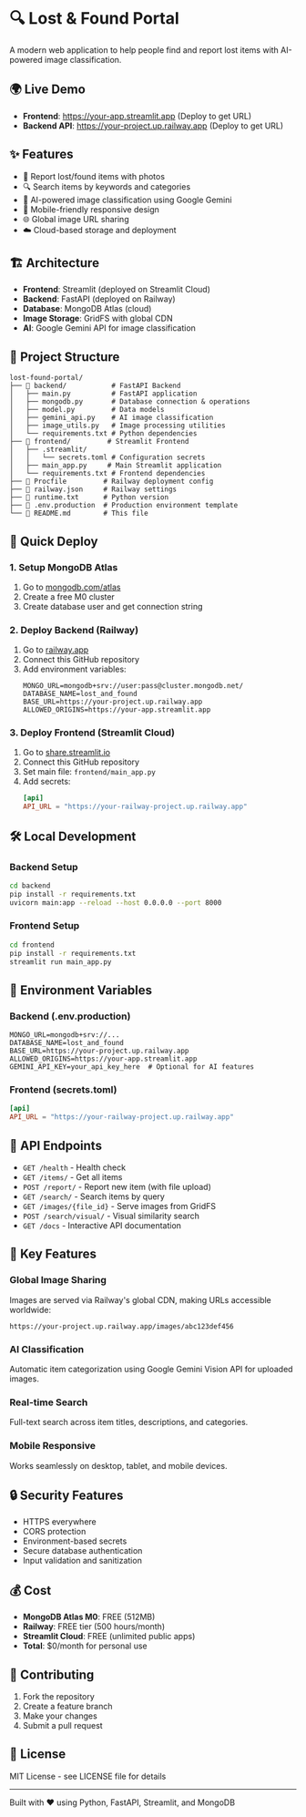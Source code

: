 # 🔍 Lost & Found Portal

A modern web application to help people find and report lost items with AI-powered image classification.

## 🌍 Live Demo
- **Frontend**: https://your-app.streamlit.app (Deploy to get URL)
- **Backend API**: https://your-project.up.railway.app (Deploy to get URL)

## ✨ Features
- 📝 Report lost/found items with photos
- 🔍 Search items by keywords and categories  
- 🤖 AI-powered image classification using Google Gemini
- 📱 Mobile-friendly responsive design
- 🌐 Global image URL sharing
- ☁️ Cloud-based storage and deployment

## 🏗️ Architecture
- **Frontend**: Streamlit (deployed on Streamlit Cloud)
- **Backend**: FastAPI (deployed on Railway)
- **Database**: MongoDB Atlas (cloud)
- **Image Storage**: GridFS with global CDN
- **AI**: Google Gemini API for image classification

## 📁 Project Structure
```
lost-found-portal/
├── 📂 backend/           # FastAPI Backend
│   ├── main.py          # FastAPI application
│   ├── mongodb.py       # Database connection & operations
│   ├── model.py         # Data models
│   ├── gemini_api.py    # AI image classification
│   ├── image_utils.py   # Image processing utilities
│   └── requirements.txt # Python dependencies
├── 📂 frontend/         # Streamlit Frontend
│   ├── .streamlit/
│   │   └── secrets.toml # Configuration secrets
│   ├── main_app.py     # Main Streamlit application
│   └── requirements.txt # Frontend dependencies
├── 📄 Procfile         # Railway deployment config
├── 📄 railway.json     # Railway settings
├── 📄 runtime.txt      # Python version
├── 📄 .env.production  # Production environment template
└── 📄 README.md        # This file
```

## 🚀 Quick Deploy

### 1. Setup MongoDB Atlas
1. Go to [mongodb.com/atlas](https://mongodb.com/atlas)
2. Create a free M0 cluster
3. Create database user and get connection string

### 2. Deploy Backend (Railway)
1. Go to [railway.app](https://railway.app)
2. Connect this GitHub repository
3. Add environment variables:
   ```env
   MONGO_URL=mongodb+srv://user:pass@cluster.mongodb.net/
   DATABASE_NAME=lost_and_found
   BASE_URL=https://your-project.up.railway.app
   ALLOWED_ORIGINS=https://your-app.streamlit.app
   ```

### 3. Deploy Frontend (Streamlit Cloud)
1. Go to [share.streamlit.io](https://share.streamlit.io)
2. Connect this GitHub repository
3. Set main file: `frontend/main_app.py`
4. Add secrets:
   ```toml
   [api]
   API_URL = "https://your-railway-project.up.railway.app"
   ```

## 🛠️ Local Development

### Backend Setup
```bash
cd backend
pip install -r requirements.txt
uvicorn main:app --reload --host 0.0.0.0 --port 8000
```

### Frontend Setup
```bash
cd frontend  
pip install -r requirements.txt
streamlit run main_app.py
```

## 🔧 Environment Variables

### Backend (.env.production)
```env
MONGO_URL=mongodb+srv://...
DATABASE_NAME=lost_and_found
BASE_URL=https://your-project.up.railway.app
ALLOWED_ORIGINS=https://your-app.streamlit.app
GEMINI_API_KEY=your_api_key_here  # Optional for AI features
```

### Frontend (secrets.toml)
```toml
[api]
API_URL = "https://your-railway-project.up.railway.app"
```

## 📱 API Endpoints

- `GET /health` - Health check
- `GET /items/` - Get all items
- `POST /report/` - Report new item (with file upload)
- `GET /search/` - Search items by query
- `GET /images/{file_id}` - Serve images from GridFS
- `POST /search/visual/` - Visual similarity search
- `GET /docs` - Interactive API documentation

## 🌟 Key Features

### Global Image Sharing
Images are served via Railway's global CDN, making URLs accessible worldwide:
```
https://your-project.up.railway.app/images/abc123def456
```

### AI Classification
Automatic item categorization using Google Gemini Vision API for uploaded images.

### Real-time Search
Full-text search across item titles, descriptions, and categories.

### Mobile Responsive
Works seamlessly on desktop, tablet, and mobile devices.

## 🔒 Security Features
- HTTPS everywhere
- CORS protection
- Environment-based secrets
- Secure database authentication
- Input validation and sanitization

## 💰 Cost
- **MongoDB Atlas M0**: FREE (512MB)
- **Railway**: FREE tier (500 hours/month)
- **Streamlit Cloud**: FREE (unlimited public apps)
- **Total**: $0/month for personal use

## 🤝 Contributing
1. Fork the repository
2. Create a feature branch
3. Make your changes
4. Submit a pull request

## 📄 License
MIT License - see LICENSE file for details

---

Built with ❤️ using Python, FastAPI, Streamlit, and MongoDB
